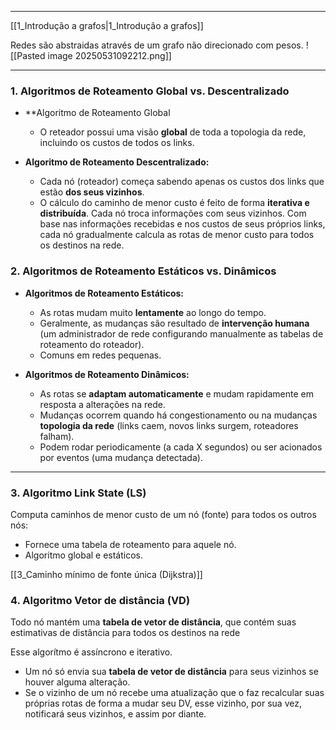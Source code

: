 
---
[[1_Introdução a grafos|1_Introdução a grafos]]

Redes são abstraidas através de um grafo não direcionado com pesos.
![[Pasted image 20250531092212.png]]

---
### **1. Algoritmos de Roteamento Global vs. Descentralizado**

- **Algoritmo de Roteamento Global 
    - O reteador possui uma visão **global** de toda a topologia da rede, incluindo os custos de todos os links.

- **Algoritmo de Roteamento Descentralizado:**
    - Cada nó (roteador) começa sabendo apenas os custos dos links que estão **dos seus vizinhos**. 
    - O cálculo do caminho de menor custo é feito de forma **iterativa e distribuída**. Cada nó troca informações com seus vizinhos. Com base nas informações recebidas e nos custos de seus próprios links, cada nó gradualmente calcula as rotas de menor custo para todos os destinos na rede.
### **2. Algoritmos de Roteamento Estáticos vs. Dinâmicos**

- **Algoritmos de Roteamento Estáticos:**
    - As rotas mudam muito **lentamente** ao longo do tempo.
    - Geralmente, as mudanças são resultado de **intervenção humana** (um administrador de rede configurando manualmente as tabelas de roteamento do roteador).
    - Comuns em redes pequenas.

- **Algoritmos de Roteamento Dinâmicos:**
    - As rotas se **adaptam automaticamente** e mudam rapidamente em resposta a alterações na rede.
    - Mudanças ocorrem quando há congestionamento ou na mudanças **topologia da rede** (links caem, novos links surgem, roteadores falham).
    - Podem rodar periodicamente (a cada X segundos) ou ser acionados por eventos (uma mudança detectada).

---
### **3. Algoritmo Link State (LS)**
Computa caminhos de menor custo de um nó (fonte) para todos os outros nós:
- Fornece uma tabela de roteamento para aquele nó.
- Algoritmo global e estáticos.

[[3_Caminho mínimo de fonte única (Dijkstra)]]

### **4. Algoritmo Vetor de distância (VD)**

Todo nó mantém uma **tabela de vetor de distância**, que contém suas estimativas de distância para todos os destinos na rede 

Esse algorítmo é assíncrono e iterativo.
- Um nó só envia sua **tabela de vetor de distância** para seus vizinhos se houver alguma alteração.
- Se o vizinho de um nó recebe uma atualização que o faz recalcular suas próprias rotas de forma a mudar seu DV, esse vizinho, por sua vez, notificará seus vizinhos, e assim por diante. 
